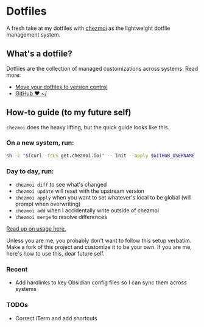 # Dotfiles

A fresh take at my dotfiles with [chezmoi](https://www.chezmoi.io/docs/how-to/) as the lightweight dotfile management system.

## What's a dotfile?

Dotfiles are the collection of managed customizations across systems. Read more: 

- [Move your dotfiles to version control](https://opensource.com/article/19/3/move-your-dotfiles-version-control)
- [GitHub ❤ ~/](http://dotfiles.github.io/)

## How-to guide (to my future self)

`chezmoi` does the heavy lifting, but the quick guide looks like this.

### On a new system, run: 

```bash
sh -c "$(curl -fsLS get.chezmoi.io)" -- init --apply $GITHUB_USERNAME
```

### Day to day, run: 

- `chezmoi diff` to see what's changed
- `chezmoi update` will reset with the upstream version
- `chezmoi apply` when you want to set whatever's local to be global (will prompt when overwriting)
- `chezmoi add` when I accidentally write outside of chezmoi
- `chezmoi merge` to resolve differences

[Read up on usage here.](https://www.chezmoi.io/user-guide/frequently-asked-questions/usage/)

Unless you are me, you probably don't want to follow this setup verbatim. Make a fork of this project and customize it to be your own. If you are me, here's how to use this, dear future self.

### Recent 

- Add hardlinks to key Obsidian config files so I can sync them across systems

### TODOs

- Correct iTerm and add shortcuts
